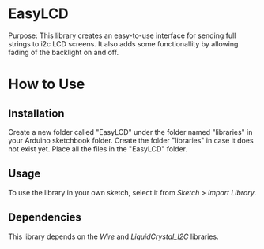 # EasyLCD
Purpose: This library creates an easy-to-use interface for sending
full strings to i2c LCD screens. It also adds some functionallity
by allowing fading of the backlight on and off.

# How to Use
## Installation
Create a new folder called "EasyLCD" under the folder named "libraries" in your Arduino sketchbook folder.
Create the folder "libraries" in case it does not exist yet. Place all the files in the "EasyLCD" folder.

## Usage
To use the library in your own sketch, select it from *Sketch > Import Library*.

## Dependencies
This library depends on the *Wire* and *LiquidCrystal_I2C* libraries.
